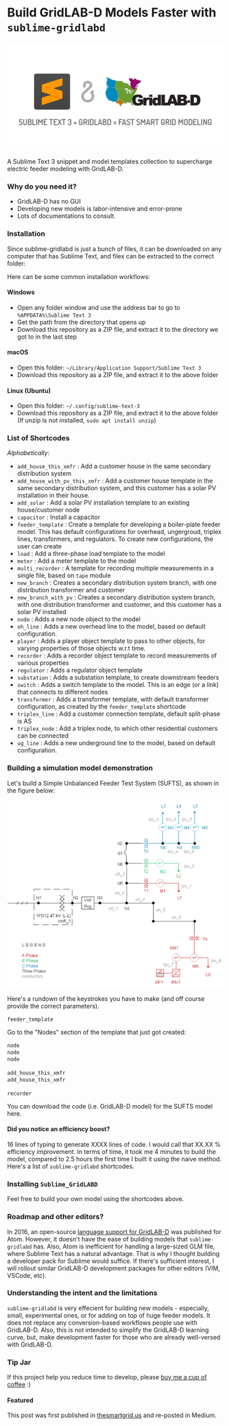 # Build GridLAB-D Models Faster with `sublime-gridlabd`

![](example_built_models/figs/sublime-gridlabd-logo.PNG?raw=True)

A Sublime Text 3 snippet and model templates collection to supercharge electric feeder modeling with GridLAB-D. 

### Why do you need it?

- GridLAB-D has no GUI
- Developing new models is labor-intensive and error-prone 
- Lots of documentations to consult.

### Installation

Since sublime-gridlabd is just a bunch of files, it can be downloaded on any computer that has Sublime Text, and filex can be extracted to the correct folder:

Here can be some common installation workflows:

#### Windows 

- Open any folder window and use the address bar to go to `%APPDATA%\Sublime Text 3`
- Get the path from the directory that opens up
- Download this repository as a ZIP file, and extract it to the directory we got to in the last step

#### macOS

- Open this folder: `~/Library/Application Support/Sublime Text 3`
- Download this repository as a ZIP file, and extract it to the above folder

#### Linux (Ubuntu)

- Open this folder: `~/.config/sublime-text-3`
- Download this repository as a ZIP file, and extract it to the above folder (If unzip is not installed, `sudo apt install unzip`)


### List of Shortcodes 

_Alphabetically_: 

- `add_house_this_xmfr` : Add a customer house in the same secondary distribution system
- `add_house_with_pv_this_xmfr` : Add a customer house template in the same secondary distribution system, and this customer has a solar PV installation in their house. 
- `add_solar` : Add a solar PV installation template to an existing house/customer node
- `capacitor` : Install a capacitor
- `feeder_template` : Create a template for developing a boiler-plate feeder model. This has default configurations for overhead, ungergroud, triplex lines, transformers, and regulators. To create new configurations, the user can create 
- `load` : Add a three-phase load template to the model
- `meter` : Add a meter template to the model
- `multi_recorder` : A template for recording multiple measurements in a single file, based on `tape` module
- `new_branch` : Creates a secondary distribution system branch, with one distribution transformer and customer
- `new_branch_with_pv` : Creates a secondary distribution system branch, with one distribution transformer and customer, and this customer has a solar PV installed
- `node` : Adds a new node object to the model
- `oh_line` : Adds a new overhead line to the model, based on default configuration. 
- `player` : Adds a player object template to pass to other objects, for varying properties of those objects w.r.t time.
- `recorder` : Adds a recorder object template to record measurements of various properties 
- `regulator` : Adds a regulator object template 
- `substation` : Adds a substation template, to create downstream feeders
- `switch` : Adds a switch template to the model. This is an edge (or a link) that connects to different nodes
- `transformer` : Adds a transformer template, with default transformer configuration, as created by the `feeder_template` shortcode
- `triplex_line` : Add a customer connection template, default split-phase is AS
- `triplex_node` : Add a triplex node, to which other residential customers can be connected
- `ug_line` : Adds a new underground line to the model, based on default configuration. 


### Building a simulation model demonstration
Let's build a Simple Unbalanced Feeder Test System (SUFTS), as shown in the figure below:

![Simple Unbalanced Feeder Test System](example_built_models/figs/sufts.png?raw=True "Simple Unbalanced Feeder Test System")

Here's a rundown of the keystrokes you have to make (and off course provide the correct parameters).

```
feeder_template
```
Go to the "Nodes" section of the template that just got created:

```
node
node
node

add_house_this_xmfr
add_house_this_xmfr

recorder
```

You can download the code (i.e. GridLAB-D model) for the SUFTS model here. 

#### Did you notice an efficiency boost? 

16 lines of typing to generate XXXX lines of code. I would call that XX.XX % efficiency improvement. In terms of time, it took me 4 minutes to build the model, compared to 2.5 hours the first time I built it using the naive method. Here's a list of `sublime-gridlabd` shortcodes. 

###  Installing `Sublime_GridLABD`

Feel free to build your own model using the shortcodes above. 

###  Roadmap and other editors?
In 2016, an open-source [language support for GridLAB-D](https://github.com/nicorikken/language-glm) was published for Atom. However, it doesn't have the ease of building models that `sublime-gridlabd` has. Also, Atom is inefficient for handling a large-sized GLM file, where Sublime Text has a natural advantage. That is why I thought building a developer pack for Sublime would suffice. If there's sufficient interest, I will rollout similar GridLAB-D development packages for other editors (VIM, VSCode, etc).  
 
### Understanding the intent and the limitations

`sublime-gridlabd` is very effecient for building new models - especially, small, experimental ones, or for adding on top of huge feeder models. It does not replace any conversion-based workflows people use with GridLAB-D. Also, this is not intended to simplify the GridLAB-D learning curve, but, make development faster for those who are already well-versed with GridLAB-D. 


### Tip Jar

If this project help you reduce time to develop, please 
[buy me a cup of coffee](https://www.paypal.com/cgi-bin/webscr?cmd=_s-xclick&hosted_button_id=RHSC6DAKVML9W&source=url) :)


#### Featured

This post was first published in [thesmartgrid.us](http://thesmartgrid.us) and re-posted in Medium. 





